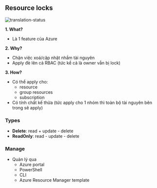 ## Resource locks
![translation-status](https://img.shields.io/badge/Status-need_review-orange)

**1. What?**
- Là 1 feature của Azure

**2. Why?**
- Chặn việc xoá/cập nhật nhầm tài nguyên
- Apply đè lên cả RBAC (tức kể cả là owner vẫn bị lock)

**3. How?**
- Có thể apply cho:
  - resource
  - group resources
  - subscription
- Có tính chất kế thừa (tức apply cho 1 nhóm thì toàn bộ tài nguyên bên trong sẽ apply)

### Types

- **Delete**: read + update - delete
- **ReadOnly**: read - update - delete

### Manage

- Quản lý qua 
  - Azure portal
  - PowerShell
  - CLI
  - Azure Resource Manager template